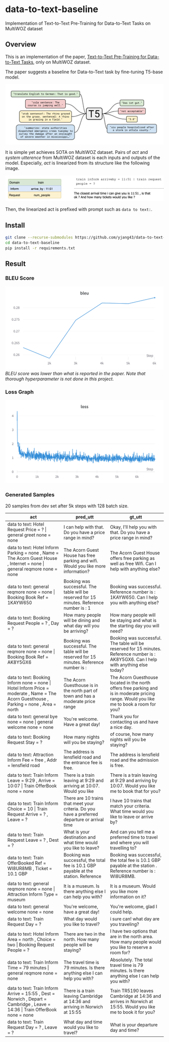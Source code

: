 # data-to-text-baseline
Implementation of Text-to-Text Pre-Training for Data-to-Text Tasks on MultiWOZ dataset

## Overview
This is an implementation of the paper, [Text-to-Text Pre-Training for Data-to-Text Tasks](https://arxiv.org/pdf/2005.10433v3.pdf), only on MultiWOZ dataset.

The paper suggests a baseline for Data-to-Text task by fine-tuning T5-base model. 

![image](imgs/t5_model.png)

It is simple yet achieves SOTA on MultiWOZ dataset.
Pairs of _act_ and _system utterence_ from MultiWOZ dataset is each inputs and outputs of the model.
Especially, _act_ is linearized from its structure like the following image.

<!-- image -->
![image](imgs/linearized_data.png)

Then, the linearized act is prefixed with prompt such as `data to text:`.

## Install

```bash
git clone --recurse-submodules https://github.com/yjang43/data-to-text-baseline.git
cd data-to-text-baseline
pip install -r requirements.txt
```


## Result
### BLEU Score
![image](imgs/bleu_score.png)
_BLEU score was lower than what is reported in the paper.
Note that thorough hyperparameter is not done in this project._

### Loss Graph
![image](imgs/loss_graph.png)


### Generated Samples
20 samples from dev set after 5k steps with 128 batch size.

|act|pred_utt                     |gt_utt|
|---|-----------------------------|------|
|data to text: Hotel Request Price = ? &#124; general greet none = none|I can help with that. Do you have a price range in mind?|Okay, I'll help you with that. Do you have a price range in mind?|
|data to text: Hotel Inform Parking = none , Name = The Acorn Guest House , Internet = none &#124; general reqmore none = none|The Acorn Guest House has free parking and wifi. Would you like more information?|The Acorn Guest House offers free parking as well as free Wifi. Can I help with anything else? |
|data to text: general reqmore none = none &#124; Booking Book Ref = 1KAYW650|Booking was successful. The table will be reserved for 15 minutes. Reference number is : 1| Booking was successful. Reference number is : 1KAYW650. Can I help you with anything else?|
|data to text: Booking Request People = ? , Day = ?|How many people will be dining and what day will you be arriving?|How many people will be staying and what is the starting day you will need?|
|data to text: general reqmore none = none &#124; Booking Book Ref = AK8Y5GX6|Booking was successful. The table will be reserved for 15 minutes. Reference number is :|Booking was successful. The table will be reserved for 15 minutes. Reference number is : AK8Y5GX6. Can I help with anything else today?|
|data to text: Booking Inform none = none &#124; Hotel Inform Price = moderate , Name = The Acorn Guesthouse , Parking = none , Area = north|The Acorn Guesthouse is in the north part of town and has a moderate price range|The Acorn Guesthouse located in the north offers free parking and is in moderate pricing range. Would you like me to book a room for you?|
|data to text: general bye none = none &#124; general welcome none = none|You're welcome. Have a great day!|Thank you for contacting us and have a nice day.|
|data to text: Booking Request Stay = ?|How many nights will you be staying?|of course, how many nights will you be staying?|
|data to text: Attraction Inform Fee = free , Addr = lensfield road|The address is lensfield road and the entrance fee is free.|The address is lensfield road and the admission is free.|
|data to text: Train Inform Leave = 9:29 , Arrive = 10:07 &#124; Train OfferBook none = none|There is a train leaving at 9:29 and arriving at 10:07. Would you like|There is a train leaving at 9:29 and arriving by 10:07. Would you like me to book that for you?|
|data to text: Train Inform Choice = 10 &#124; Train Request Arrive = ? , Leave = ?|There are 10 trains that meet your criteria. Do you have a preferred departure or arrival time|I have 10 trains that match your criteria. What time would you like to leave or arrive by?|
|data to text: Train Request Leave = ? , Dest = ?|What is your destination and what time would you like to leave?|And can you tell me a preferred time to travel and where you will travelling to?|
|data to text: Train OfferBooked Ref = WI8UR8MB , Ticket = 10.1 GBP|Booking was successful, the total fee is 10.1 GBP payable at the station. Reference|Booking was successful, the total fee is 10.1 GBP payable at the station . Reference number is : WI8UR8MB.|
|data to text: general reqmore none = none &#124; Attraction Inform Type = museum|It is a museum. Is there anything else I can help you with?|It is a museum. Would you like more information on it?|
|data to text: general welcome none = none|You're welcome, have a great day!|You're welcome, glad I could help.|
|data to text: Train Request Day = ?|What day would you like to travel?|i sure can! what day are you traveling?|
|data to text: Hotel Inform Area = north , Choice = two &#124; Booking Request People = ?|There are two in the north. How many people will be staying?|I have two options that are in the north area. How many people would you like to reserve a room for?|
|data to text: Train Inform Time = 79 minutes &#124; general reqmore none = none|The travel time is 79 minutes. Is there anything else I can help you with?|Absolutely. The total travel time is 79 minutes. Is there anything else I can help you with?|
|data to text: Train Inform Arrive = 15:55 , Dest = Norwich , Depart = Cambridge , Leave = 14:36 &#124; Train OfferBook none = none|There is a train leaving Cambridge at 14:36 and arriving in Norwich at 15:55|Train TR5190 leaves Cambridge at 14:36 and arrives in Norwich at 15:55. Would you like me to book it for you?|
|data to text: Train Request Day = ? , Leave = ?|What day and time would you like to travel?|What is your departure day and time?|
